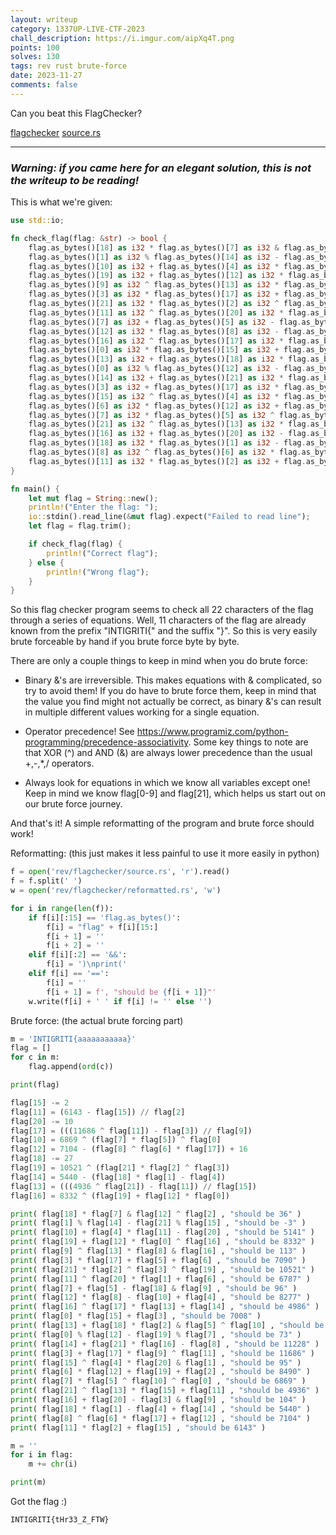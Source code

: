 ```yaml
---
layout: writeup
category: 1337UP-LIVE-CTF-2023
chall_description: https://i.imgur.com/aipXq4T.png
points: 100
solves: 130
tags: rev rust brute-force
date: 2023-11-27
comments: false
---
```


Can you beat this FlagChecker?

[flagchecker](https://github.com/Nightxade/ctf-writeups/assets/CTFs/1337-UP-LIVE-CTF-2023/flagchecker) 
[source.rs](https://github.com/Nightxade/ctf-writeups/assets/CTFs/1337-UP-LIVE-CTF-2023/source.rs) 

---
### *Warning: if you came here for an elegant solution, this is not the writeup to be reading!*  

This is what we're given:  
```rust
use std::io;

fn check_flag(flag: &str) -> bool {
    flag.as_bytes()[18] as i32 * flag.as_bytes()[7] as i32 & flag.as_bytes()[12] as i32 ^ flag.as_bytes()[2] as i32 == 36 &&
    flag.as_bytes()[1] as i32 % flag.as_bytes()[14] as i32 - flag.as_bytes()[21] as i32 % flag.as_bytes()[15] as i32 == -3 &&
    flag.as_bytes()[10] as i32 + flag.as_bytes()[4] as i32 * flag.as_bytes()[11] as i32 - flag.as_bytes()[20] as i32 == 5141 &&
    flag.as_bytes()[19] as i32 + flag.as_bytes()[12] as i32 * flag.as_bytes()[0] as i32 ^ flag.as_bytes()[16] as i32 == 8332 &&
    flag.as_bytes()[9] as i32 ^ flag.as_bytes()[13] as i32 * flag.as_bytes()[8] as i32 & flag.as_bytes()[16] as i32 == 113 &&
    flag.as_bytes()[3] as i32 * flag.as_bytes()[17] as i32 + flag.as_bytes()[5] as i32 + flag.as_bytes()[6] as i32 == 7090 &&
    flag.as_bytes()[21] as i32 * flag.as_bytes()[2] as i32 ^ flag.as_bytes()[3] as i32 ^ flag.as_bytes()[19] as i32 == 10521 &&
    flag.as_bytes()[11] as i32 ^ flag.as_bytes()[20] as i32 * flag.as_bytes()[1] as i32 + flag.as_bytes()[6] as i32 == 6787 &&
    flag.as_bytes()[7] as i32 + flag.as_bytes()[5] as i32 - flag.as_bytes()[18] as i32 & flag.as_bytes()[9] as i32 == 96 &&
    flag.as_bytes()[12] as i32 * flag.as_bytes()[8] as i32 - flag.as_bytes()[10] as i32 + flag.as_bytes()[4] as i32 == 8277 &&
    flag.as_bytes()[16] as i32 ^ flag.as_bytes()[17] as i32 * flag.as_bytes()[13] as i32 + flag.as_bytes()[14] as i32 == 4986 &&
    flag.as_bytes()[0] as i32 * flag.as_bytes()[15] as i32 + flag.as_bytes()[3] as i32 == 7008 &&
    flag.as_bytes()[13] as i32 + flag.as_bytes()[18] as i32 * flag.as_bytes()[2] as i32 & flag.as_bytes()[5] as i32 ^ flag.as_bytes()[10] as i32 == 118 &&
    flag.as_bytes()[0] as i32 % flag.as_bytes()[12] as i32 - flag.as_bytes()[19] as i32 % flag.as_bytes()[7] as i32 == 73 &&
    flag.as_bytes()[14] as i32 + flag.as_bytes()[21] as i32 * flag.as_bytes()[16] as i32 - flag.as_bytes()[8] as i32 == 11228 &&
    flag.as_bytes()[3] as i32 + flag.as_bytes()[17] as i32 * flag.as_bytes()[9] as i32 ^ flag.as_bytes()[11] as i32 == 11686 &&
    flag.as_bytes()[15] as i32 ^ flag.as_bytes()[4] as i32 * flag.as_bytes()[20] as i32 & flag.as_bytes()[1] as i32 == 95 &&
    flag.as_bytes()[6] as i32 * flag.as_bytes()[12] as i32 + flag.as_bytes()[19] as i32 + flag.as_bytes()[2] as i32 == 8490 &&
    flag.as_bytes()[7] as i32 * flag.as_bytes()[5] as i32 ^ flag.as_bytes()[10] as i32 ^ flag.as_bytes()[0] as i32 == 6869 &&
    flag.as_bytes()[21] as i32 ^ flag.as_bytes()[13] as i32 * flag.as_bytes()[15] as i32 + flag.as_bytes()[11] as i32 == 4936 &&
    flag.as_bytes()[16] as i32 + flag.as_bytes()[20] as i32 - flag.as_bytes()[3] as i32 & flag.as_bytes()[9] as i32 == 104 &&
    flag.as_bytes()[18] as i32 * flag.as_bytes()[1] as i32 - flag.as_bytes()[4] as i32 + flag.as_bytes()[14] as i32 == 5440 &&
    flag.as_bytes()[8] as i32 ^ flag.as_bytes()[6] as i32 * flag.as_bytes()[17] as i32 + flag.as_bytes()[12] as i32 == 7104 &&
    flag.as_bytes()[11] as i32 * flag.as_bytes()[2] as i32 + flag.as_bytes()[15] as i32 == 6143
}

fn main() {
    let mut flag = String::new();
    println!("Enter the flag: ");
    io::stdin().read_line(&mut flag).expect("Failed to read line");
    let flag = flag.trim();

    if check_flag(flag) {
        println!("Correct flag");
    } else {
        println!("Wrong flag");
    }
}
```

So this flag checker program seems to check all 22 characters of the flag through a series of equations. Well, 11 characters of the flag are already known from the prefix "INTIGRITI{" and the suffix "}". So this is very easily brute forceable by hand if you brute force byte by byte.  

There are only a couple things to keep in mind when you do brute force:

*   Binary &'s are irreversible. This makes equations with & complicated, so try to avoid them! If you do have to brute force them, keep in mind that the value you find might not actually be correct, as binary &'s can result in multiple different values working for a single equation.

*   Operator precedence! See https://www.programiz.com/python-programming/precedence-associativity. Some key things to note are that XOR (^) and AND (&) are always lower precedence than the usual +,-,*,/ operators.

*   Always look for equations in which we know all variables except one! Keep in mind we know flag[0-9] and flag[21], which helps us start out on our brute force journey.  

And that's it! A simple reformatting of the program and brute force should work!  

Reformatting: (this just makes it less painful to use it more easily in python)
```py
f = open('rev/flagchecker/source.rs', 'r').read()
f = f.split(' ')
w = open('rev/flagchecker/reformatted.rs', 'w')

for i in range(len(f)):
    if f[i][:15] == 'flag.as_bytes()':
        f[i] = "flag" + f[i][15:]
        f[i + 1] = ''
        f[i + 2] = ''
    elif f[i][:2] == '&&':
        f[i] = ')\nprint('
    elif f[i] == '==':
        f[i] = ''
        f[i + 1] = f', "should be {f[i + 1]}"'
    w.write(f[i] + ' ' if f[i] != '' else '')
```

Brute force: (the actual brute forcing part)
```py
m = 'INTIGRITI{aaaaaaaaaaa}'
flag = []
for c in m:
    flag.append(ord(c))

print(flag)

flag[15] -= 2
flag[11] = (6143 - flag[15]) // flag[2]
flag[20] -= 10
flag[17] = (((11686 ^ flag[11]) - flag[3]) // flag[9])
flag[10] = 6869 ^ (flag[7] * flag[5]) ^ flag[0]
flag[12] = 7104 - (flag[8] ^ flag[6] * flag[17]) + 16
flag[18] -= 27
flag[19] = 10521 ^ (flag[21] * flag[2] ^ flag[3])
flag[14] = 5440 - (flag[18] * flag[1] - flag[4])
flag[13] = (((4936 ^ flag[21]) - flag[11]) // flag[15])
flag[16] = 8332 ^ (flag[19] + flag[12] * flag[0])

print( flag[18] * flag[7] & flag[12] ^ flag[2] , "should be 36" )
print( flag[1] % flag[14] - flag[21] % flag[15] , "should be -3" )
print( flag[10] + flag[4] * flag[11] - flag[20] , "should be 5141" )
print( flag[19] + flag[12] * flag[0] ^ flag[16] , "should be 8332" )
print( flag[9] ^ flag[13] * flag[8] & flag[16] , "should be 113" )
print( flag[3] * flag[17] + flag[5] + flag[6] , "should be 7090" )
print( flag[21] * flag[2] ^ flag[3] ^ flag[19] , "should be 10521" )
print( flag[11] ^ flag[20] * flag[1] + flag[6] , "should be 6787" )
print( flag[7] + flag[5] - flag[18] & flag[9] , "should be 96" )
print( flag[12] * flag[8] - flag[10] + flag[4] , "should be 8277" )
print( flag[16] ^ flag[17] * flag[13] + flag[14] , "should be 4986" )
print( flag[0] * flag[15] + flag[3] , "should be 7008" )
print( flag[13] + flag[18] * flag[2] & flag[5] ^ flag[10] , "should be 118" )
print( flag[0] % flag[12] - flag[19] % flag[7] , "should be 73" )
print( flag[14] + flag[21] * flag[16] - flag[8] , "should be 11228" )
print( flag[3] + flag[17] * flag[9] ^ flag[11] , "should be 11686" )
print( flag[15] ^ flag[4] * flag[20] & flag[1] , "should be 95" )
print( flag[6] * flag[12] + flag[19] + flag[2] , "should be 8490" )
print( flag[7] * flag[5] ^ flag[10] ^ flag[0] , "should be 6869" )
print( flag[21] ^ flag[13] * flag[15] + flag[11] , "should be 4936" )
print( flag[16] + flag[20] - flag[3] & flag[9] , "should be 104" )
print( flag[18] * flag[1] - flag[4] + flag[14] , "should be 5440" )
print( flag[8] ^ flag[6] * flag[17] + flag[12] , "should be 7104" )
print( flag[11] * flag[2] + flag[15] , "should be 6143" )

m = ''
for i in flag:
    m += chr(i)

print(m)
```

Got the flag :)  

    INTIGRITI{tHr33_Z_FTW}